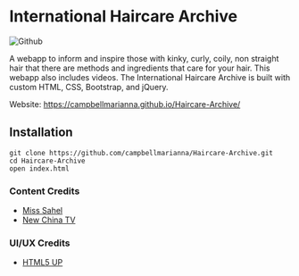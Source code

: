 # International Haircare Archive
![Github](https://img.shields.io/github/languages/top/campbellmarianna/Haircare-Archive.svg)

A webapp to inform and inspire those with kinky, curly, coily, non straight hair that there are methods and ingredients that care for your hair. This webapp also includes videos. The International Haircare Archive is built with custom HTML, CSS, Bootstrap, and jQuery.

Website: https://campbellmarianna.github.io/Haircare-Archive/

## Installation
```
git clone https://github.com/campbellmarianna/Haircare-Archive.git
cd Haircare-Archive
open index.html
```

### Content Credits
- [Miss Sahel](https://www.youtube.com/channel/UCSckTng5AtHyTxKQGpXJDpQ)
- [New China TV](https://www.youtube.com/channel/UCHBDXQDmqnaqIEPdEapEFVQ)

### UI/UX Credits
- [HTML5 UP](html5up.net)
